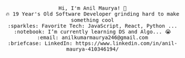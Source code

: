 <p align="center">
  <samp>
    Hi, I'm Anil Maurya! 👋 <br>
    🔥 19 Year's Old Software Developer grinding hard to make something cool  <br>
    :sparkles: Favorite Tech: JavaScript, React, Python ... <br>
    :notebook: I’m currently learning DS and Algo... 😭  <br>
    :email:	anilkumarmaurya246@gmail.com <br>
    :briefcase: LinkedIn: https://www.linkedin.com/in/anil-maurya-410346194/ <br>
  </samp>
</p>
